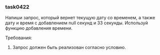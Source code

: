 
### task0422

Напиши запрос, который вернет текущую дату со временем, а также дату и время с добавлением null секунд и 33 секунды.
Используй функцию добавления времени.


Требования:
1.	Запрос должен быть реализован согласно условию.


